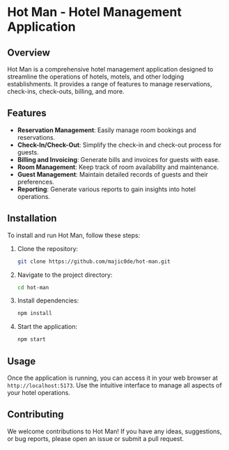 # Hot Man - Hotel Management Application

## Overview

Hot Man is a comprehensive hotel management application designed to streamline the operations of hotels, motels, and other lodging establishments. It provides a range of features to manage reservations, check-ins, check-outs, billing, and more.

## Features

- **Reservation Management**: Easily manage room bookings and reservations.
- **Check-In/Check-Out**: Simplify the check-in and check-out process for guests.
- **Billing and Invoicing**: Generate bills and invoices for guests with ease.
- **Room Management**: Keep track of room availability and maintenance.
- **Guest Management**: Maintain detailed records of guests and their preferences.
- **Reporting**: Generate various reports to gain insights into hotel operations.

## Installation

To install and run Hot Man, follow these steps:

1. Clone the repository:
   ```bash
   git clone https://github.com/majic0de/hot-man.git
   ```
2. Navigate to the project directory:
   ```bash
   cd hot-man
   ```
3. Install dependencies:
   ```bash
   npm install
   ```
4. Start the application:
   ```bash
   npm start
   ```

## Usage

Once the application is running, you can access it in your web browser at `http://localhost:5173`. Use the intuitive interface to manage all aspects of your hotel operations.

## Contributing

We welcome contributions to Hot Man! If you have any ideas, suggestions, or bug reports, please open an issue or submit a pull request.
